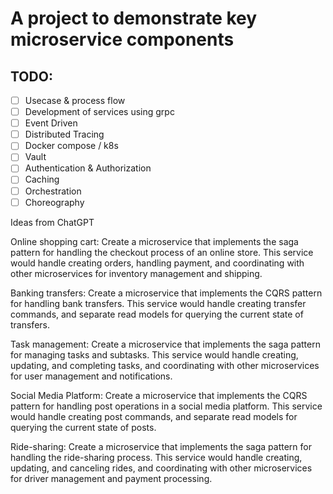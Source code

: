 # A project to demonstrate key microservice components

## TODO:
- [ ] Usecase & process flow
- [ ] Development of services using grpc
- [ ] Event Driven
- [ ] Distributed Tracing
- [ ] Docker compose / k8s
- [ ] Vault
- [ ] Authentication & Authorization
- [ ] Caching
- [ ] Orchestration
- [ ] Choreography

Ideas from ChatGPT

Online shopping cart: Create a microservice that implements the saga pattern for handling the checkout process of an online store. This service would handle creating orders, handling payment, and coordinating with other microservices for inventory management and shipping.

Banking transfers: Create a microservice that implements the CQRS pattern for handling bank transfers. This service would handle creating transfer commands, and separate read models for querying the current state of transfers.

Task management: Create a microservice that implements the saga pattern for managing tasks and subtasks. This service would handle creating, updating, and completing tasks, and coordinating with other microservices for user management and notifications.

Social Media Platform: Create a microservice that implements the CQRS pattern for handling post operations in a social media platform. This service would handle creating post commands, and separate read models for querying the current state of posts.

Ride-sharing: Create a microservice that implements the saga pattern for handling the ride-sharing process. This service would handle creating, updating, and canceling rides, and coordinating with other microservices for driver management and payment processing.



